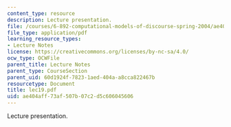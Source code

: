```yaml
---
content_type: resource
description: Lecture presentation.
file: /courses/6-892-computational-models-of-discourse-spring-2004/ae404aff73af507b07c2d5c606045606_lec19.pdf
file_type: application/pdf
learning_resource_types:
- Lecture Notes
license: https://creativecommons.org/licenses/by-nc-sa/4.0/
ocw_type: OCWFile
parent_title: Lecture Notes
parent_type: CourseSection
parent_uid: 60d1924f-7823-1aed-404a-a8cca822467b
resourcetype: Document
title: lec19.pdf
uid: ae404aff-73af-507b-07c2-d5c606045606
---
```

Lecture presentation.